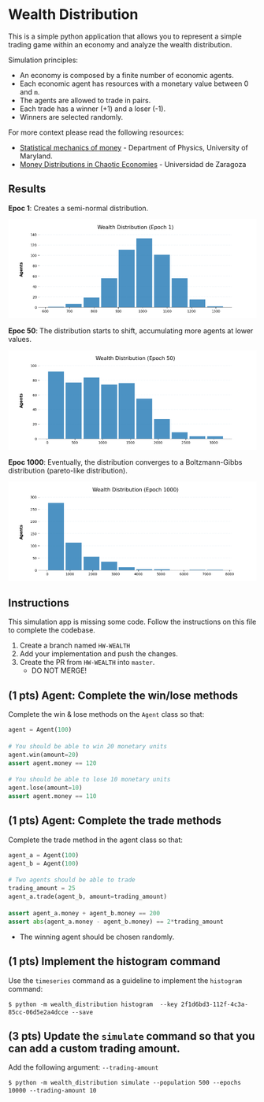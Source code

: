 # Wealth Distribution

This is a simple python application that allows you to represent a simple trading game within an economy and analyze the 
wealth distribution.

Simulation principles:
* An economy is composed by a finite number of economic agents.
* Each economic agent has resources with a monetary value between 0 and `m`.
* The agents are allowed to trade in pairs.
* Each trade has a winner (+1) and a loser (-1).
* Winners are selected randomly.


For more context please read the following resources:

* [Statistical mechanics of money](http://www2.physics.umd.edu/~yakovenk/papers/EPJB-17-723-2000.pdf) - Department of Physics, University of Maryland.
* [Money Distributions in Chaotic Economies](https://arxiv.org/pdf/0906.1899.pdf) - Universidad de Zaragoza


## Results

**Epoc 1**: Creates a semi-normal distribution.

![](plots/0b9b6385-f751-46ff-9b68-077956a3a5f1.png)

**Epoc 50**: The distribution starts to shift, accumulating more agents at lower values.

![](plots/4a6a8552-ab39-4d39-807c-7d8c3519b844.png)

**Epoc 1000**: Eventually, the distribution converges to a Boltzmann-Gibbs distribution (pareto-like distribution).

![](plots/e316961f-0a1d-46e7-a407-a57aa8b52fa1.png)

## Instructions

This simulation app is missing some code.
Follow the instructions on this file to complete the codebase.

1. Create a branch named `HW-WEALTH`
2. Add your implementation and push the changes.
3. Create the PR from `HW-WEALTH` into `master`.
    * DO NOT MERGE!
   
## (1 pts) Agent: Complete the win/lose methods

Complete the win & lose methods on the `Agent` class so that:

```python
agent = Agent(100)

# You should be able to win 20 monetary units
agent.win(amount=20)
assert agent.money == 120

# You should be able to lose 10 monetary units
agent.lose(amount=10)
assert agent.money == 110
```

## (1 pts) Agent: Complete the trade methods 

Complete the trade method in the agent class so that:

```python
agent_a = Agent(100)
agent_b = Agent(100)

# Two agents should be able to trade
trading_amount = 25
agent_a.trade(agent_b, amount=trading_amount)

assert agent_a.money + agent_b.money == 200
assert abs(agent_a.money - agent_b.money) == 2*trading_amount
```

* The winning agent should be chosen randomly.

## (1 pts) Implement the histogram command

Use the `timeseries` command as a guideline to implement the `histogram` command:

```commandline
$ python -m wealth_distribution histogram  --key 2f1d6bd3-112f-4c3a-85cc-06d5e2a4dcce --save
```

## (3 pts) Update the `simulate` command so that you can add a custom trading amount.

Add the following argument: `--trading-amount`

```commandline
$ python -m wealth_distribution simulate --population 500 --epochs 10000 --trading-amount 10
```
